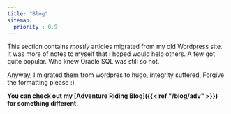 ```yaml
---
title: "Blog"
sitemap:
  priority : 0.9
---
```

This section contains _mostly_ articles migrated from my old Wordpress site. It was more of notes to myself that I hoped would help others. A few got quite popular.  Who knew Oracle SQL was still so hot.  

Anyway, I migrated them from wordpres to hugo, integrity suffered, Forgive the formatting please :)  

<!--more-->

**You can check out my [Adventure Riding Blog]({{< ref "/blog/adv" >}}) for something different.**
